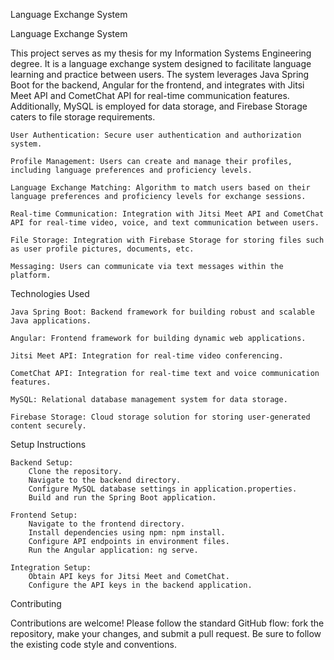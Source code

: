 Language Exchange System

Language Exchange System

This project serves as my thesis for my Information Systems Engineering degree. It is a language exchange system designed to facilitate language learning and practice between users. The system leverages Java Spring Boot for the backend, Angular for the frontend, and integrates with Jitsi Meet API and CometChat API for real-time communication features. Additionally, MySQL is employed for data storage, and Firebase Storage caters to file storage requirements.

    User Authentication: Secure user authentication and authorization system.
    
    Profile Management: Users can create and manage their profiles, including language preferences and proficiency levels.
    
    Language Exchange Matching: Algorithm to match users based on their language preferences and proficiency levels for exchange sessions.
    
    Real-time Communication: Integration with Jitsi Meet API and CometChat API for real-time video, voice, and text communication between users.
    
    File Storage: Integration with Firebase Storage for storing files such as user profile pictures, documents, etc.
    
    Messaging: Users can communicate via text messages within the platform.

Technologies Used

    Java Spring Boot: Backend framework for building robust and scalable Java applications.
   
    Angular: Frontend framework for building dynamic web applications.
    
    Jitsi Meet API: Integration for real-time video conferencing.
    
    CometChat API: Integration for real-time text and voice communication features.
    
    MySQL: Relational database management system for data storage.
    
    Firebase Storage: Cloud storage solution for storing user-generated content securely.

Setup Instructions

    Backend Setup:
        Clone the repository.
        Navigate to the backend directory.
        Configure MySQL database settings in application.properties.
        Build and run the Spring Boot application.

    Frontend Setup:
        Navigate to the frontend directory.
        Install dependencies using npm: npm install.
        Configure API endpoints in environment files.
        Run the Angular application: ng serve.

    Integration Setup:
        Obtain API keys for Jitsi Meet and CometChat.
        Configure the API keys in the backend application.

Contributing

Contributions are welcome! Please follow the standard GitHub flow: fork the repository, make your changes, and submit a pull request. Be sure to follow the existing code style and conventions.
